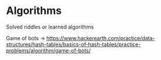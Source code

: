 # Algorithms
Solved riddles or learned algorithms

Game of bots -> https://www.hackerearth.com/practice/data-structures/hash-tables/basics-of-hash-tables/practice-problems/algorithm/game-of-bots/
